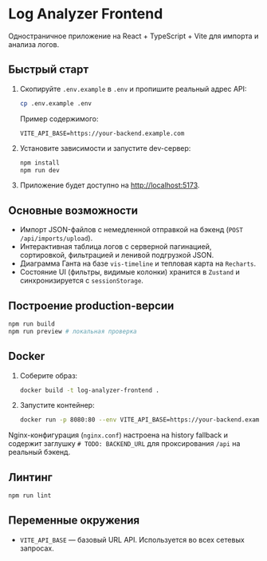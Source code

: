 # Log Analyzer Frontend

Одностраничное приложение на React + TypeScript + Vite для импорта и анализа логов.

## Быстрый старт

1. Скопируйте `.env.example` в `.env` и пропишите реальный адрес API:
   ```bash
   cp .env.example .env
   ```
   Пример содержимого:
   ```env
   VITE_API_BASE=https://your-backend.example.com
   ```
2. Установите зависимости и запустите dev-сервер:
   ```bash
   npm install
   npm run dev
   ```
3. Приложение будет доступно на [http://localhost:5173](http://localhost:5173).

## Основные возможности

- Импорт JSON-файлов с немедленной отправкой на бэкенд (`POST /api/imports/upload`).
- Интерактивная таблица логов с серверной пагинацией, сортировкой, фильтрацией и ленивой подгрузкой JSON.
- Диаграмма Ганта на базе `vis-timeline` и тепловая карта на `Recharts`.
- Состояние UI (фильтры, видимые колонки) хранится в `Zustand` и синхронизируется с `sessionStorage`.

## Построение production-версии

```bash
npm run build
npm run preview # локальная проверка
```

## Docker

1. Соберите образ:
   ```bash
   docker build -t log-analyzer-frontend .
   ```
2. Запустите контейнер:
   ```bash
   docker run -p 8080:80 --env VITE_API_BASE=https://your-backend.example.com log-analyzer-frontend
   ```

Nginx-конфигурация (`nginx.conf`) настроена на history fallback и содержит заглушку `# TODO: BACKEND_URL` для проксирования `/api` на реальный бэкенд.

## Линтинг

```bash
npm run lint
```

## Переменные окружения

- `VITE_API_BASE` — базовый URL API. Используется во всех сетевых запросах.
